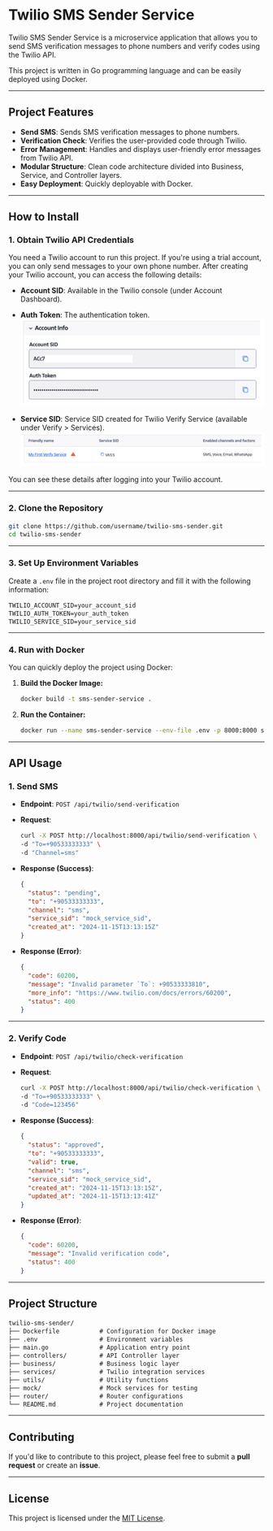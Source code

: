 # **Twilio SMS Sender Service**

Twilio SMS Sender Service is a microservice application that allows you to send SMS verification messages to phone numbers and verify codes using the Twilio API.

This project is written in Go programming language and can be easily deployed using Docker.

---

## **Project Features**

- **Send SMS**: Sends SMS verification messages to phone numbers.
- **Verification Check**: Verifies the user-provided code through Twilio.
- **Error Management**: Handles and displays user-friendly error messages from Twilio API.
- **Modular Structure**: Clean code architecture divided into Business, Service, and Controller layers.
- **Easy Deployment**: Quickly deployable with Docker.

---

## **How to Install**

### **1. Obtain Twilio API Credentials**

You need a Twilio account to run this project. If you're using a trial account, you can only send messages to your own phone number. After creating your Twilio account, you can access the following details:

- **Account SID**: Available in the Twilio console (under Account Dashboard).
- **Auth Token**: The authentication token.
![Twilio API Credentials](images/readme/twilio2.png)

- **Service SID**: Service SID created for Twilio Verify Service (available under Verify > Services).
  ![Twilio API Credentials](images/readme/twilio1.png)
  
You can see these details after logging into your Twilio account.

---

### **2. Clone the Repository**

```bash
git clone https://github.com/username/twilio-sms-sender.git
cd twilio-sms-sender
```

---

### **3. Set Up Environment Variables**

Create a `.env` file in the project root directory and fill it with the following information:

```plaintext
TWILIO_ACCOUNT_SID=your_account_sid
TWILIO_AUTH_TOKEN=your_auth_token
TWILIO_SERVICE_SID=your_service_sid
```

---

### **4. Run with Docker**

You can quickly deploy the project using Docker:

1. **Build the Docker Image:**

   ```bash
   docker build -t sms-sender-service .
   ```

2. **Run the Container:**

   ```bash
   docker run --name sms-sender-service --env-file .env -p 8000:8000 sms-sender-service
   ```

---

## **API Usage**

### **1. Send SMS**

- **Endpoint**: `POST /api/twilio/send-verification`
- **Request**:
  ```bash
  curl -X POST http://localhost:8000/api/twilio/send-verification \
  -d "To=+90533333333" \
  -d "Channel=sms"
  ```
- **Response (Success)**:

  ```json
  {
    "status": "pending",
    "to": "+90533333333",
    "channel": "sms",
    "service_sid": "mock_service_sid",
    "created_at": "2024-11-15T13:13:15Z"
  }
  ```

- **Response (Error)**:
  ```json
  {
    "code": 60200,
    "message": "Invalid parameter `To`: +90533333810",
    "more_info": "https://www.twilio.com/docs/errors/60200",
    "status": 400
  }
  ```

---

### **2. Verify Code**

- **Endpoint**: `POST /api/twilio/check-verification`
- **Request**:
  ```bash
  curl -X POST http://localhost:8000/api/twilio/check-verification \
  -d "To=+90533333333" \
  -d "Code=123456"
  ```
- **Response (Success)**:

  ```json
  {
    "status": "approved",
    "to": "+90533333333",
    "valid": true,
    "channel": "sms",
    "service_sid": "mock_service_sid",
    "created_at": "2024-11-15T13:13:15Z",
    "updated_at": "2024-11-15T13:13:41Z"
  }
  ```

- **Response (Error)**:
  ```json
  {
    "code": 60200,
    "message": "Invalid verification code",
    "status": 400
  }
  ```

---

## **Project Structure**

```plaintext
twilio-sms-sender/
├── Dockerfile           # Configuration for Docker image
├── .env                 # Environment variables
├── main.go              # Application entry point
├── controllers/         # API Controller layer
├── business/            # Business logic layer
├── services/            # Twilio integration services
├── utils/               # Utility functions
├── mock/                # Mock services for testing
├── router/              # Router configurations
└── README.md            # Project documentation
```

---

## **Contributing**

If you'd like to contribute to this project, please feel free to submit a **pull request** or create an **issue**.

---

## **License**

This project is licensed under the [MIT License](LICENSE).
